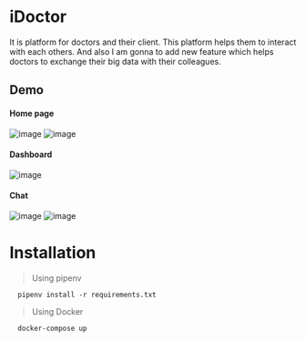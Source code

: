 # iDoctor
It is platform for doctors and their client. This platform helps them to interact with each others. And also I am gonna to add new feature which helps doctors to exchange their big data with their colleagues. 

## Demo
#### Home page
![image](https://user-images.githubusercontent.com/85542200/168149758-2df4affe-8a8f-4d39-b543-8eec5c7357b5.png)
![image](https://user-images.githubusercontent.com/85542200/168151206-4de6ff98-8027-4db3-a950-ba591d9f77ff.png)


#### Dashboard
![image](https://user-images.githubusercontent.com/85542200/168151140-5b1dae81-0fed-430f-8a9b-8146d3a19e0c.png)

#### Chat
![image](https://user-images.githubusercontent.com/85542200/168152037-282ed411-5f2c-4386-86af-22c9278bc618.png)
![image](https://user-images.githubusercontent.com/85542200/168152288-e5abcacb-af45-4e0f-98b4-4f941305b2d4.png)


# Installation

> Using pipenv
```
  pipenv install -r requirements.txt
```

> Using Docker
```
  docker-compose up
```
